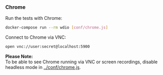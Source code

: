 ### Chrome

Run the tests with Chrome:

```sh
docker-compose run --rm wdio [conf/chrome.js]
```

Connect to Chrome via VNC:

```sh
open vnc://user:secret@localhost:5900
```

**Please Note:**  
To be able to see Chrome running via VNC or screen recordings, disable headless
mode in [../conf/chrome.js](../conf/chrome.js).
